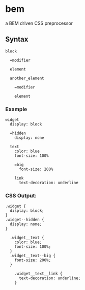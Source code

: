 bem
===

a BEM driven CSS preprocessor

Syntax
------

```
block
  
  =modifier
    
  element
  
  another_element
  
    =modifier
  
    element
```

### Example

```
widget
  display: block
  
  =hidden
    display: none
  
  text
    color: blue
    font-size: 100%
  
    =big
      font-size: 200%
      
    link
      text-decoration: underline
```

### CSS Output:

```
.widget {
  display: block;
}
.widget--hidden {
  display: none;
}
    
  .widget__text {
    color: blue;
    font-size: 100%;
  }
  .widget__text--big {
    font-size: 200%;
  }
      
    .widget__text__link {
      text-decoration: underline;
    }
```
